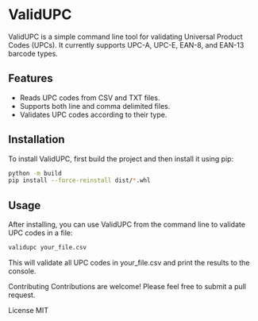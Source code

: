 # ValidUPC

ValidUPC is a simple command line tool for validating Universal Product Codes (UPCs). It currently supports UPC-A, UPC-E, EAN-8, and EAN-13 barcode types.

## Features

- Reads UPC codes from CSV and TXT files.
- Supports both line and comma delimited files.
- Validates UPC codes according to their type.

## Installation

To install ValidUPC, first build the project and then install it using pip:

```bash
python -m build
pip install --force-reinstall dist/*.whl
```

## Usage
After installing, you can use ValidUPC from the command line to validate UPC codes in a file:
```bash 
validupc your_file.csv
```
This will validate all UPC codes in your_file.csv and print the results to the console.

Contributing
Contributions are welcome! Please feel free to submit a pull request.

License
MIT